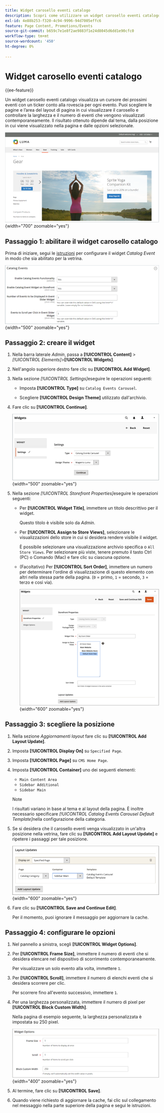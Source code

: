 ```yaml
---
title: Widget carosello eventi catalogo
description: Scopri come utilizzare un widget carosello eventi catalogo per visualizzare un cursore dei prossimi eventi su una pagina.
exl-id: 4e88b253-f320-4c94-9996-94d7005effc6
feature: Page Content, Promotions/Events
source-git-commit: b659c7e1e8f2ae9883f1e24d8045d6dd1e90cfc0
workflow-type: tm+mt
source-wordcount: '450'
ht-degree: 0%

---
```


# Widget carosello eventi catalogo

{{ee-feature}}

Un widget carosello eventi catalogo visualizza un cursore dei prossimi eventi con un ticker conto alla rovescia per ogni evento. Puoi scegliere le pagine e l’area del layout di pagina in cui visualizzare il carosello e controllare la larghezza e il numero di eventi che vengono visualizzati contemporaneamente. Il risultato ottenuto dipende dal tema, dalla posizione in cui viene visualizzato nella pagina e dalle opzioni selezionate.

![Carosello eventi nella barra laterale a sinistra](./assets/storefront-event-carousel-sidebar-gear.png){width="700" zoomable="yes"}

## Passaggio 1: abilitare il widget carosello catalogo

Prima di iniziare, segui le [istruzioni](../merchandising-promotions/event-configure.md) per configurare il widget _Catalog Event_ in modo che sia abilitato per la vetrina.

![Configurazione evento catalogo](./assets/config-catalog-catalog-events-1.png){width="500" zoomable="yes"}

## Passaggio 2: creare il widget

1. Nella barra laterale _Admin_, passa a **[!UICONTROL Content]** > _[!UICONTROL Elements]_>**[!UICONTROL Widgets]**.

1. Nell&#39;angolo superiore destro fare clic su **[!UICONTROL Add Widget]**.

1. Nella sezione _[!UICONTROL Settings]_&#x200B;eseguire le operazioni seguenti:

   - Imposta **[!UICONTROL Type]** su `Catalog Events Carousel`.

   - Scegliere **[!UICONTROL Design Theme]** utilizzato dall&#39;archivio.

1. Fare clic su **[!UICONTROL Continue]**.

   ![Impostazioni widget per un carosello eventi](./assets/widget-event-carousel-settings.png){width="500" zoomable="yes"}

1. Nella sezione _[!UICONTROL Storefront Properties]_&#x200B;eseguire le operazioni seguenti:

   - Per **[!UICONTROL Widget Title]**, immettere un titolo descrittivo per il widget.

     Questo titolo è visibile solo da _Admin_.

   - Per **[!UICONTROL Assign to Store Views]**, selezionare le visualizzazioni dello store in cui si desidera rendere visibile il widget.

     È possibile selezionare una visualizzazione archivio specifica o `All Store Views`. Per selezionare più viste, tenere premuto il tasto Ctrl (PC) o Comando (Mac) e fare clic su ciascuna opzione.

   - (Facoltativo) Per **[!UICONTROL Sort Order]**, immettere un numero per determinare l&#39;ordine di visualizzazione di questo elemento con altri nella stessa parte della pagina. (`0` = primo, `1` = secondo, `3` = terzo e così via).

     ![Proprietà vetrina widget](./assets/widget-event-carousel-storefront-properties.png){width="600" zoomable="yes"}

## Passaggio 3: scegliere la posizione

1. Nella sezione _Aggiornamenti layout_ fare clic su **[!UICONTROL Add Layout Update]**.

1. Imposta **[!UICONTROL Display On]** su `Specified Page`.

1. Imposta **[!UICONTROL Page]** su `CMS Home Page`.

1. Imposta **[!UICONTROL Container]** uno dei seguenti elementi:

   - `Main Content Area`
   - `Sidebar Additional`
   - `Sidebar Main`

   >[!NOTE]
   >
   >I risultati variano in base al tema e al layout della pagina. È inoltre necessario specificare _[!UICONTROL Catalog Events Carousel Default Template]_&#x200B;nella configurazione della categoria.

1. Se si desidera che il carosello eventi venga visualizzato in un&#39;altra posizione nella vetrina, fare clic su **[!UICONTROL Add Layout Update]** e ripetere i passaggi per tale posizione.

   ![Aggiornamenti layout](./assets/widget-event-carousel-layout-updates-catalog-category-sidebar.png){width="600" zoomable="yes"}

1. Fare clic su **[!UICONTROL Save and Continue Edit]**.

   Per il momento, puoi ignorare il messaggio per aggiornare la cache.

## Passaggio 4: configurare le opzioni

1. Nel pannello a sinistra, scegli **[!UICONTROL Widget Options]**.

1. Per **[!UICONTROL Frame Size]**, immettere il numero di eventi che si desidera elencare nel dispositivo di scorrimento contemporaneamente.

   Per visualizzare un solo evento alla volta, immettere `1`.

1. Per **[!UICONTROL Scroll]**, immettere il numero di elenchi eventi che si desidera scorrere per clic.

   Per scorrere fino all&#39;evento successivo, immettere `1`.

1. Per una larghezza personalizzata, immettere il numero di pixel per **[!UICONTROL Block Custom Width]**.

   Nella pagina di esempio seguente, la larghezza personalizzata è impostata su 250 pixel.

   ![Opzioni widget larghezza personalizzata](./assets/widget-options-custom-width.png){width="400" zoomable="yes"}

1. Al termine, fare clic su **[!UICONTROL Save]**.

1. Quando viene richiesto di aggiornare la cache, fai clic sul collegamento nel messaggio nella parte superiore della pagina e segui le istruzioni.
